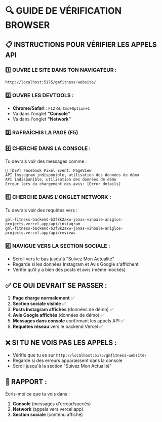# 🔍 GUIDE DE VÉRIFICATION BROWSER

## 📋 INSTRUCTIONS POUR VÉRIFIER LES APPELS API

### **1️⃣ OUVRE LE SITE DANS TON NAVIGATEUR :**
```
http://localhost:5175/gmfitness-website/
```

### **2️⃣ OUVRE LES DEVTOOLS :**
- **Chrome/Safari** : `F12` ou `Cmd+Option+I`
- Va dans l'onglet **"Console"** 
- Va dans l'onglet **"Network"** 

### **3️⃣ RAFRAÎCHIS LA PAGE (F5)**

### **4️⃣ CHERCHE DANS LA CONSOLE :**
Tu devrais voir des messages comme :
```
🎯 [DEV] Facebook Pixel Event: PageView
API Instagram indisponible, utilisation des données de démo
API indisponible, utilisation des données de démo
Erreur lors du chargement des avis: [Error details]
```

### **5️⃣ CHERCHE DANS L'ONGLET NETWORK :**
Tu devrais voir des requêtes vers :
```
gml-fitness-backend-b3f8k2axw-jonas-vihoale-aniglos-projects.vercel.app/api/instagram
gml-fitness-backend-b3f8k2axw-jonas-vihoale-aniglos-projects.vercel.app/api/reviews
```

### **6️⃣ NAVIGUE VERS LA SECTION SOCIALE :**
- Scroll vers le bas jusqu'à "Suivez Mon Actualité"
- Regarde si les données Instagram et Avis Google s'affichent
- Vérifie qu'il y a bien des posts et avis (même mockés)

## ✅ CE QUI DEVRAIT SE PASSER :

1. **Page charge normalement** ✅
2. **Section sociale visible** ✅  
3. **Posts Instagram affichés** (données de démo) ✅
4. **Avis Google affichés** (données de démo) ✅
5. **Messages dans console** confirmant les appels API ✅
6. **Requêtes réseau** vers le backend Vercel ✅

## ❌ SI TU NE VOIS PAS LES APPELS :

- Vérifie que tu es sur `http://localhost:5175/gmfitness-website/`
- Regarde si des erreurs apparaissent dans la console
- Scroll jusqu'à la section "Suivez Mon Actualité"

## 📝 RAPPORT :

Écris-moi ce que tu vois dans :
1. **Console** (messages d'erreur/succès)
2. **Network** (appels vers vercel.app)
3. **Section sociale** (contenu affiché)
